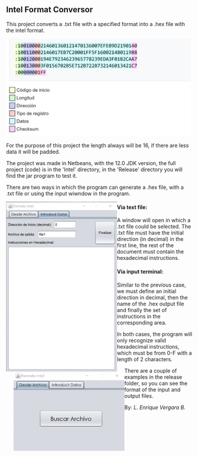 ## Intel Format Conversor

This project converts a .txt file with a specified format into a .hex file with the intel format. 

<img src="Images/intelformat.png"
     alt="Intel Format"
     style="width:500px" />

For the purpose of this project the length always will be 16, if there are less data it will be padded.

The project was made in Netbeans, with the 12.0 JDK version, the full project (code) is in the 'Intel' directory, in the 'Release' directory you will find the jar program to test it. 

There are two ways in which the program can generate a .hex file, with a .txt file or using the input wiwndow in the program. 

<img src="Images/input.png" alt="Input method" style="width:300px; float: left; display:inline-block;"/>
<img src="Images/searchfile.png" alt="Input method" style="width:300px; float: left; display:inline-block; margin-left: 20px"/>

#### Via text file:

A window will open in which a .txt file could be selected. The .txt file must have the initial direction (in decimal) in the first line, the rest of the document must contain the hexadecimal instructions.

#### Via input terminal:

Similar to the previous case, we must define an initial direction in decimal, then the name of the .hex output file and finally the set of instructions in the corresponding area. 

In both cases, the program will only recognize valid hexadecimal instructions, which must be from 0-F with a length of 2 characters.

There are a couple of examples in the release folder, so you can see the format of the input and output files.

By: *L. Enrique Vergara B.*
